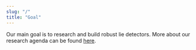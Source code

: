 ```yaml
---
slug: "/"
title: "Goal"
---
```


Our main goal is to research and build robust lie detectors. 
More about our research agenda can be found [here](/research).
